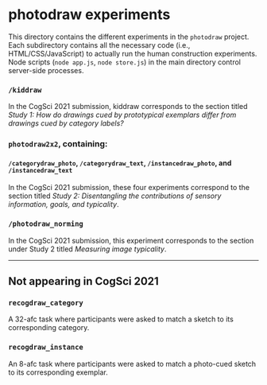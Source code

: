 # photodraw experiments

This directory contains the different experiments in the `photodraw` project. Each subdirectory contains all the necessary code (i.e., HTML/CSS/JavaScript) to actually run the human construction experiments. Node scripts (`node app.js`, `node store.js`) in the main directory control server-side processes.

### `/kiddraw`

In the CogSci 2021 submission, kiddraw corresponds to the section titled _Study 1: How do drawings cued by prototypical exemplars differ from drawings cued by category labels?_

### `photodraw2x2`, containing:
#### `/categorydraw_photo`, `/categorydraw_text`, `/instancedraw_photo`, and `/instancedraw_text`

In the CogSci 2021 submission, these four experiments correspond to the section titled _Study 2: Disentangling the contributions of sensory information, goals, and typicality_. 

### `/photodraw_norming`

In the CogSci 2021 submission, this experiment corresponds to the section under Study 2 titled _Measuring image typicality_.

_______________________________________________________________

## Not appearing in CogSci 2021

### `recogdraw_category`

A 32-afc task where participants were asked to match a sketch to its corresponding category.

### `recogdraw_instance`

An 8-afc task where participants were asked to match a photo-cued sketch to its corresponding exemplar.
